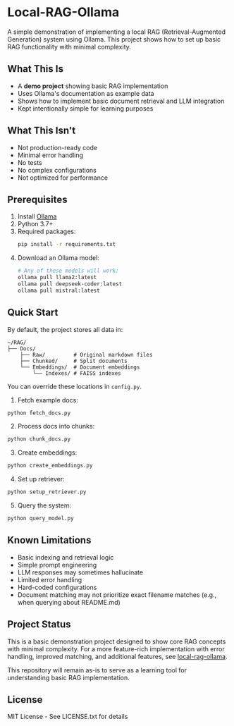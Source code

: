 # Local-RAG-Ollama

A simple demonstration of implementing a local RAG (Retrieval-Augmented Generation) system using Ollama. This project shows how to set up basic RAG functionality with minimal complexity.

## What This Is

- A **demo project** showing basic RAG implementation
- Uses Ollama's documentation as example data
- Shows how to implement basic document retrieval and LLM integration
- Kept intentionally simple for learning purposes

## What This Isn't

- Not production-ready code
- Minimal error handling
- No tests
- No complex configurations
- Not optimized for performance

## Prerequisites

1. Install [Ollama](https://ollama.ai)
2. Python 3.7+
3. Required packages:
   ```bash
   pip install -r requirements.txt
   ```
4. Download an Ollama model:
   ```bash
   # Any of these models will work:
   ollama pull llama2:latest
   ollama pull deepseek-coder:latest
   ollama pull mistral:latest
   ```

## Quick Start

By default, the project stores all data in:
```
~/RAG/
├── Docs/
    ├── Raw/         # Original markdown files
    ├── Chunked/     # Split documents
    └── Embeddings/  # Document embeddings
        └── Indexes/ # FAISS indexes
```

You can override these locations in `config.py`.

1. Fetch example docs:
```bash
python fetch_docs.py
```

2. Process docs into chunks:
```bash
python chunk_docs.py
```

3. Create embeddings:
```bash
python create_embeddings.py
```

4. Set up retriever:
```bash
python setup_retriever.py
```

5. Query the system:
```bash
python query_model.py
```

## Known Limitations

- Basic indexing and retrieval logic
- Simple prompt engineering
- LLM responses may sometimes hallucinate
- Limited error handling
- Hard-coded configurations
- Document matching may not prioritize exact filename matches (e.g., when querying about README.md)

## Project Status

This is a basic demonstration project designed to show core RAG concepts with minimal complexity. For a more feature-rich implementation with error handling, improved matching, and additional features, see [local-rag-ollama](https://github.com/ResurgentDev/local-rag-ollama).

This repository will remain as-is to serve as a learning tool for understanding basic RAG implementation.

## License

MIT License - See LICENSE.txt for details
